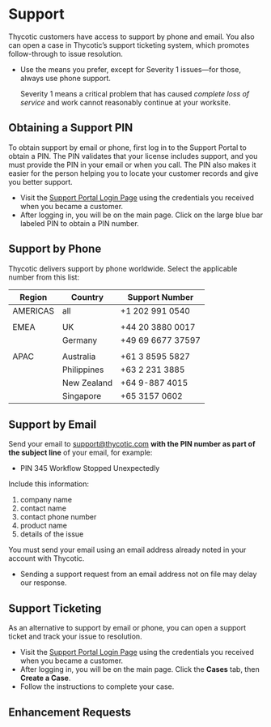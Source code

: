 ﻿[title]: # (Support)
[tags]: # (thycotic)
[priority]: # (300)
# Support

Thycotic customers have access to support by phone and email. You also can open a case in Thycotic’s support ticketing system, which promotes follow-through to issue resolution.

* Use the means you prefer, except for Severity 1 issues—for those, always use phone support.

  Severity 1 means a critical problem that has caused *complete loss of service* and work cannot reasonably continue at your worksite.

## Obtaining a Support PIN

To obtain support by email or phone, first log in to the Support Portal to obtain a PIN. The PIN validates that your license includes support, and you must provide the PIN in your email or when you call. The PIN also makes it easier for the person helping you to locate your customer records and give you better support.

* Visit the [Support Portal Login Page](https://thycotic.force.com/support/s/login/) using the credentials you received when you became a customer.
* After logging in, you will be on the main page. Click on the large blue bar labeled PIN to obtain a PIN number.

## Support by Phone

Thycotic delivers support by phone worldwide. Select the applicable number from this list:

| Region | Country | Support Number |
| ----- | ----- | ----- |
| AMERICAS | all | \+1 202 991 0540 |
| | | |
| EMEA | UK | \+44 20 3880 0017 |
| | Germany     | \+49 69 6677 37597 |
| | | |
| APAC | Australia | \+61 3 8595 5827 |
| | Philippines | \+63 2 231 3885 |
| | New Zealand | \+64 9-887 4015 |
| | Singapore | \+65 3157 0602 |

## Support by Email

Send your email to support@thycotic.com __with the PIN number as part of the subject line__ of your email, for example:

* PIN 345 Workflow Stopped Unexpectedly

Include this information:

1. company name
2. contact name
3. contact phone number
4. product name
5. details of the issue

You must send your email using an email address already noted in your account with Thycotic.

* Sending a support request from an email address not on file may delay our response.

## Support Ticketing

As an alternative to support by email or phone, you can open a support ticket and track your issue to resolution.

* Visit the [Support Portal Login Page](https://thycotic.force.com/support/s/login/) using the credentials you received when you became a customer.
* After logging in, you will be on the main page. Click the __Cases__ tab, then __Create a Case__.
* Follow the instructions to complete your case.

## Enhancement Requests

<!-- add URL for request form (if there is one) -->